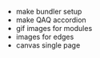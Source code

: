 - make bundler setup
- make QAQ accordion
- gif images for modules
- images for edges
- canvas single page
